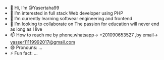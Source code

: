 - 👋 Hi, I’m @Yasertaha99
- 👀 I’m interested in full stack Web developer using PHP
- 🌱 I’m currently learning softwear engineering and frontend
- 💞️ I’m looking to collaborate on  The passion for education will never end as long as I live
- 📫 How to reach me by phone,whatsapp-> +201090653527 ,by email-> yasser11119992017@gmail.com
- 😄 Pronouns: ...
- ⚡ Fun fact: ...

<!---
Yasertaha99/Yasertaha99 is a ✨ special ✨ repository because its `README.md` (this file) appears on your GitHub profile.
You can click the Preview link to take a look at your changes.
--->
